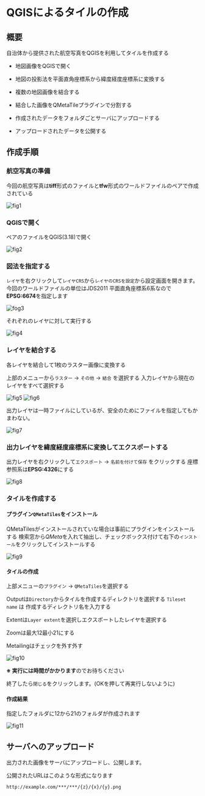 # QGISによるタイルの作成

## 概要

自治体から提供された航空写真をQGISを利用してタイルを作成する

* 地図画像をQGISで開く

* 地図の投影法を平面直角座標系から緯度経度座標系に変換する

* 複数の地図画像を結合する

* 結合した画像をQMetaTileプラグインで分割する

* 作成されたデータをフォルダごとサーバにアップロードする

* アップロードされたデータを公開する
  
## 作成手順

### 航空写真の準備

今回の航空写真は**tiff**形式のファイルと**tfw**形式のワールドファイルのペアで作成されている

![fig1](images/qgis_fig01.png)

### QGISで開く

ペアのファイルをQGIS(3.18)で開く

![fig2](images/qgis_fig02.png)

### 図法を指定する

`レイヤ`を右クリックして`レイヤCRS`から`レイヤのCRSを設定`から設定画面を開きます。
今回のワールドファイルの単位はJDS2011 平面直角座標系6系なので**EPSG:6674**を指定します

![fog3](images/qgis_fig03.png)

それぞれのレイヤに対して実行する

![fig4](images/qgis_fig04.png)

### レイヤを結合する

各レイヤを結合して1枚のラスター画像に変換する

上部のメニューから`ラスター` -> `その他` -> `結合` を選択する
入力レイヤから現在のレイヤをすべて選択する

![fig5](images/qgis_fig05.png)
![fig6](images/qgis_fig06.png)

出力レイヤは一時ファイルにしているが、安全のためにファイルを指定してもかまわない。

![fig7](images/qgis_fig07.png)

### 出力レイヤを緯度経度座標系に変換してエクスポートする

出力レイヤを右クリックして`エクスポート` -> `名前を付けて保存` をクリックする
座標参照系は**EPSG:4326**にする

![fig8](images/qgis_fig08.png)

### タイルを作成する

#### プラグイン`QMetaTiles`をインストール

QMetaTilesがインストールされていな場合は事前にプラグインをインストールする
検索窓から*QMeta*を入れて抽出し、チェックボックス付けて右下の`インストール`をクリックしてインストールする

![fig9](images/qgis_fig09.png)

#### タイルの作成

上部メニューの`プラグイン` -> `QMetaTiles`を選択する

Outputは`Directory`からタイルを作成するディレクトリを選択する
`Tileset name` は 作成するディレクトリ名を入力する

Extentは`Layer extent`を選択しエクスポートしたレイヤを選択する

Zoomは最大12最小21にする

Metailingはチェックを外す外す

![fig10](images/qgis_fig10.png)

**※ 実行には時間がかかります**のでお待ちください


終了したら`閉じる`をクリックします。(OKを押して再実行しないように)

#### 作成結果

指定したフォルダに12から21のフォルダが作成されます

![fig11](images/qgis_fig11.png)

## サーバへのアップロード

出力された画像をサーバにアップロードし、公開します。

公開されたURLはこのような形式になります

```text
http://example.com/***/***/{z}/{x}/{y}.png
```
